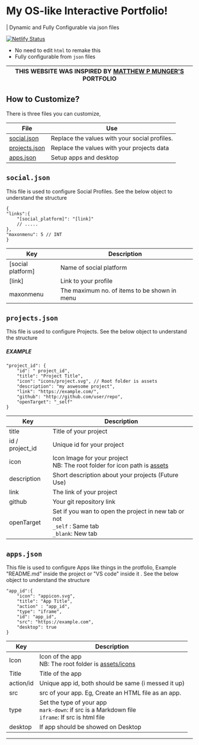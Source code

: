 # My OS-like Interactive Portfolio!
| Dynamic and Fully Configurable via json files

[![Netlify Status](https://api.netlify.com/api/v1/badges/1b911f79-2aad-4d09-8b6e-67b4222378e7/deploy-status)](https://app.netlify.com/sites/harrytom/deploys)

- No need to edit `html` to remake this
- Fully configurable from `json` files

| THIS WEBSITE WAS INSPIRED BY [MATTHEW P MUNGER'S](https://webflow.com/matthewpmunger) PORTFOLIO |
|------------------------------------------------------------------------------------------------------------------------|

## How to Customize?

There is three files you can customize,

| File          | Use                                      |
|---------------|-----------------------------------------------|
| [social.json](#socialjson)  | Replace the values with your social profiles. |
| [projects.json](#projectsjson) | Replace the values with your projects data    |
| [apps.json](#appsjson)    | Setup apps and desktop                        |

## `social.json`
This file is used to configure Social Profiles. See the below object to understand the structure

```
{
"links":{
    "[social_platform]": "[link]"
    // .....
},
"maxonmenu": 5 // INT
}
```

| Key               | Description                                  |
|-------------------|----------------------------------------------|
| [social platform] | Name of social platform                      |
| [link]            | Link to your profile                         |
| maxonmenu         | The maximum no. of items to be shown in menu |


## `projects.json`
This file is used to configure Projects. See the below object to understand the structure

##### EXAMPLE
```
"project_id": {
    "id": " project_id",
    "title": "Project Title",
    "icon": "icons/project.svg", // Root folder is assets
    "description": "my aswesome project",
    "link": "https://example.com/",
    "github": "http://github.com/user/repo",
    "openTarget": "_self"
}
```

| Key             | Description                                                                                     |
|-----------------|-------------------------------------------------------------------------------------------------|
| title           | Title of your project                                                                           |
| id / project_id | Unique id for your project                                                                      |
| icon            | Icon Image for your project<br>NB: The root folder for icon path is [assets](assets)            |
| description     | Short description about your projects (Future Use)                                              |
| link            | The link of your project                                                                        |
| github          | Your git repository link                                                                        |
| openTarget      | Set if you wan to open the project in new tab or not<br>`_self` : Same tab<br>`_blank`: New tab |

## `apps.json`

This file is used to configure Apps like things in the protfolio, Example "README.md" inside the project or "VS code" inside it . See the below object to understand the structure
```
"app_id":{
    "icon": "appicon.svg",
    "title": "App Title",
    "action" : "app_id",
    "type": "iframe",
    "id": "app_id",
    "src": "https://example.com",
    "desktop": true
}
```

| Key       | Description                                                                                         |
|-----------|-----------------------------------------------------------------------------------------------------|
| Icon      | Icon of the app<br>NB: The root folder is [assets/icons](assets/icons)                              |
| Title     | Title of the app                                                                                    |
| action/id | Unique app id, both should be same (i messed it up)                                                 |
| src       | src of your app. Eg, Create an HTML file as an app.                                                 |
| type      | Set the type of your app<br>`mark-down`: if src is a Markdown file<br>`iframe`: If src is html file |
| desktop   | If app should be showed on Desktop                                                                  |

<hr>
